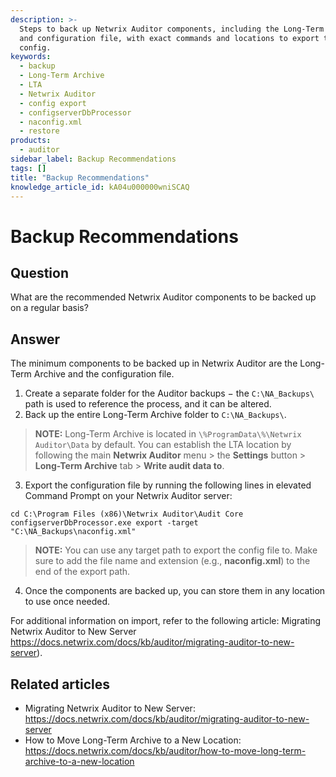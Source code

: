 ```yaml
---
description: >-
  Steps to back up Netwrix Auditor components, including the Long-Term Archive
  and configuration file, with exact commands and locations to export the
  config.
keywords:
  - backup
  - Long-Term Archive
  - LTA
  - Netwrix Auditor
  - config export
  - configserverDbProcessor
  - naconfig.xml
  - restore
products:
  - auditor
sidebar_label: Backup Recommendations
tags: []
title: "Backup Recommendations"
knowledge_article_id: kA04u000000wniSCAQ
---
```


# Backup Recommendations

## Question

What are the recommended Netwrix Auditor components to be backed up on a regular basis?

## Answer

The minimum components to be backed up in Netwrix Auditor are the Long-Term Archive and the configuration file.

1. Create a separate folder for the Auditor backups − the `C:\NA_Backups\` path is used to reference the process, and it can be altered.
2. Back up the entire Long-Term Archive folder to `C:\NA_Backups\`.

> **NOTE:** Long-Term Archive is located in `\%ProgramData\%\Netwrix Auditor\Data` by default. You can establish the LTA location by following the main **Netwrix Auditor** menu > the **Settings** button > **Long-Term Archive** tab > **Write audit data to**.

3. Export the configuration file by running the following lines in elevated Command Prompt on your Netwrix Auditor server:

```text
cd C:\Program Files (x86)\Netwrix Auditor\Audit Core
configserverDbProcessor.exe export -target "C:\NA_Backups\naconfig.xml"
```

> **NOTE:** You can use any target path to export the config file to. Make sure to add the file name and extension (e.g., **naconfig.xml**) to the end of the export path.

4. Once the components are backed up, you can store them in any location to use once needed.

For additional information on import, refer to the following article: Migrating Netwrix Auditor to New Server https://docs.netwrix.com/docs/kb/auditor/migrating-auditor-to-new-server).

## Related articles

- Migrating Netwrix Auditor to New Server: https://docs.netwrix.com/docs/kb/auditor/migrating-auditor-to-new-server
- How to Move Long-Term Archive to a New Location: https://docs.netwrix.com/docs/kb/auditor/how-to-move-long-term-archive-to-a-new-location
